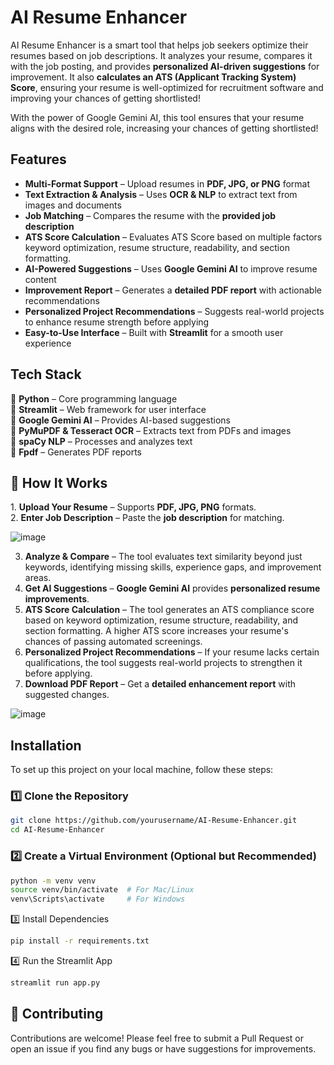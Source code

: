 # AI Resume Enhancer  

AI Resume Enhancer is a smart tool that helps job seekers optimize their resumes based on job descriptions. It analyzes your resume, compares it with the job posting, and provides **personalized AI-driven suggestions** for improvement. It also **calculates an ATS (Applicant Tracking System) Score**, ensuring your resume is well-optimized for recruitment software and improving your chances of getting shortlisted!

With the power of Google Gemini AI, this tool ensures that your resume aligns with the desired role, increasing your chances of getting shortlisted!


## Features  

- **Multi-Format Support** – Upload resumes in **PDF, JPG, or PNG** format  
- **Text Extraction & Analysis** – Uses **OCR & NLP** to extract text from images and documents  
- **Job Matching** – Compares the resume with the **provided job description**  
- **ATS Score Calculation** – Evaluates ATS Score based on multiple factors keyword optimization, resume structure, readability, and section formatting. 
- **AI-Powered Suggestions** – Uses **Google Gemini AI** to improve resume content  
- **Improvement Report** – Generates a **detailed PDF report** with actionable recommendations  
- **Personalized Project Recommendations** – Suggests real-world projects to enhance resume strength before applying  
- **Easy-to-Use Interface** – Built with **Streamlit** for a smooth user experience  

## Tech Stack  
🔹 **Python** – Core programming language  
🔹 **Streamlit** – Web framework for user interface  
🔹 **Google Gemini AI** – Provides AI-based suggestions  
🔹 **PyMuPDF & Tesseract OCR** – Extracts text from PDFs and images  
🔹 **spaCy NLP** – Processes and analyzes text  
🔹 **Fpdf** – Generates PDF reports  

## 🎯 How It Works  

1️. **Upload Your Resume** – Supports **PDF, JPG, PNG** formats.  
2. **Enter Job Description** – Paste the **job description** for matching. 

![image](https://github.com/user-attachments/assets/41479650-0e7f-452d-80c5-1c2bcd85033a)


3. **Analyze & Compare** – The tool evaluates text similarity beyond just keywords, identifying missing skills, experience gaps, and improvement areas.
4. **Get AI Suggestions** – **Google Gemini AI** provides **personalized resume improvements**.
5. **ATS Score Calculation** – The tool generates an ATS compliance score based on keyword optimization, resume structure, readability, and section formatting. A higher ATS score increases your resume's chances of passing automated screenings.
6. **Personalized Project Recommendations** – If your resume lacks certain qualifications, the tool suggests real-world projects to strengthen it before applying. 
7. **Download PDF Report** – Get a **detailed enhancement report** with suggested changes.
   
![image](https://github.com/user-attachments/assets/3ad0dfb7-0105-4274-97bb-9f96b10500b0)





## Installation  

To set up this project on your local machine, follow these steps:  

### **1️⃣ Clone the Repository**  
```bash
git clone https://github.com/yourusername/AI-Resume-Enhancer.git
cd AI-Resume-Enhancer
```
### **2️⃣ Create a Virtual Environment (Optional but Recommended)**  
```bash
python -m venv venv
source venv/bin/activate  # For Mac/Linux
venv\Scripts\activate     # For Windows
```
3️⃣ Install Dependencies
```bash
pip install -r requirements.txt
```
4️⃣ Run the Streamlit App
```bash
streamlit run app.py
```
## 🤝 Contributing
Contributions are welcome! Please feel free to submit a Pull Request or open an issue if you find any bugs or have suggestions for improvements. 
